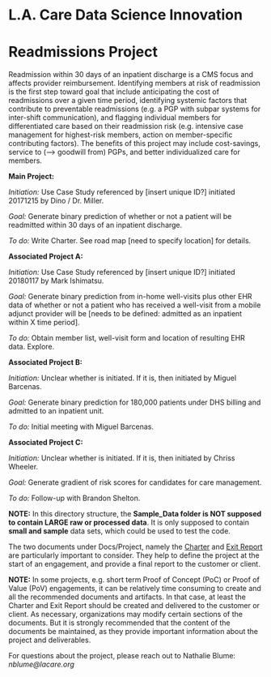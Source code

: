  # L.A. Care Data Science Innovation 
 # Readmissions Project

Readmission within 30 days of an inpatient discharge is a CMS focus and affects provider reimbursement. Identifying members at risk of readmission is the first step toward goal that include anticipating the cost of readmissions over a given time period, identifying systemic factors that contribute to preventable readmissions (e.g. a PGP with subpar systems for inter-shift communication), and flagging individual members for differentiated care based on their readmission risk (e.g. intensive case management for highest-risk members, action on member-specific contributing factors). The benefits of this project may include cost-savings, service to (--> goodwill from) PGPs, and better individualized care for members.

**Main Project:**

*Initiation:*  Use Case Study referenced by [insert unique ID?] initiated 20171215 by Dino / Dr. Miller. 

*Goal:*  Generate binary prediction of whether or not a patient will be readmitted within 30 days of an inpatient discharge. 

*To do:*  Write Charter. See road map [need to specify location] for details. 

**Associated Project A:**

*Initiation:*  Use Case Study referenced by [insert unique ID?] initiated 20180117 by Mark Ishimatsu. 

*Goal:*  Generate binary prediction from in-home well-visits plus other EHR data of whether or not a patient who has received a well-visit from a mobile adjunct provider will be [needs to be defined: admitted as an inpatient within X time period]. 

*To do:*  Obtain member list, well-visit form and location of resulting EHR data. Explore. 

**Associated Project B:**

*Initiation:*  Unclear whether is initiated. If it is, then initiated by Miguel Barcenas. 

*Goal:*  Generate binary prediction for 180,000 patients under DHS billing and admitted to an inpatient unit. 

*To do:*  Initial meeting with Miguel Barcenas. 

**Associated Project C:**

*Initiation:*  Unclear whether is initiated. If it is, then initiated by Chriss Wheeler. 

*Goal:*  Generate gradient of risk scores for candidates for care management. 

*To do:*  Follow-up with Brandon Shelton.

**NOTE:** In this directory structure, the **Sample_Data folder is NOT supposed to contain LARGE raw or processed data**. It is only supposed to contain **small and sample** data sets, which could be used to test the code.

The two documents under Docs/Project, namely the [Charter](./Docs/Project/Charter.md) and [Exit Report](./Docs/Project/Exit%20Report.md) are particularly important to consider. They help to define the project at the start of an engagement, and provide a final report to the customer or client.

**NOTE:** In some projects, e.g. short term Proof of Concept (PoC) or Proof of Value (PoV) engagements, it can be relatively time consuming to create and all the recommended documents and artifacts. In that case, at least the Charter and Exit Report should be created and delivered to the customer or client. As necessary, organizations may modify certain sections of the documents. But it is strongly recommended that the content of the documents be maintained, as they provide important information about the project and deliverables.

For questions about the project, please reach out to Nathalie Blume: _nblume@lacare.org_
